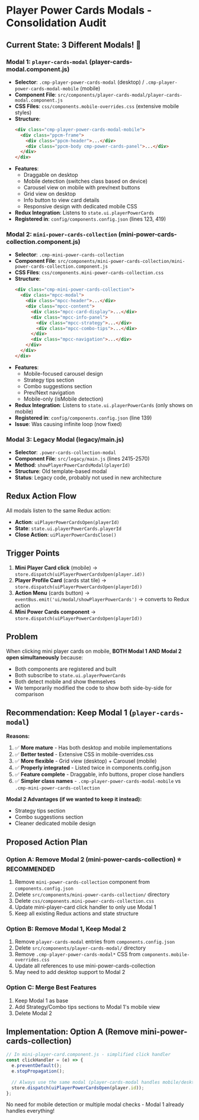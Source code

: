 # Player Power Cards Modals - Consolidation Audit

## Current State: 3 Different Modals! 🤯

### Modal 1: `player-cards-modal` (player-cards-modal.component.js)
- **Selector**: `.cmp-player-power-cards-modal` (desktop) / `.cmp-player-power-cards-modal-mobile` (mobile)
- **Component File**: `src/components/player-cards-modal/player-cards-modal.component.js`
- **CSS Files**: `css/components.mobile-overrides.css` (extensive mobile styles)
- **Structure**: 
  ```html
  <div class="cmp-player-power-cards-modal-mobile">
    <div class="ppcm-frame">
      <div class="ppcm-header">...</div>
      <div class="ppcm-body cmp-power-cards-panel">...</div>
    </div>
  </div>
  ```
- **Features**:
  - Draggable on desktop
  - Mobile detection (switches class based on device)
  - Carousel view on mobile with prev/next buttons
  - Grid view on desktop
  - Info button to view card details
  - Responsive design with dedicated mobile CSS
- **Redux Integration**: Listens to `state.ui.playerPowerCards`
- **Registered in**: `config/components.config.json` (lines 123, 419)

### Modal 2: `mini-power-cards-collection` (mini-power-cards-collection.component.js)
- **Selector**: `.cmp-mini-power-cards-collection`
- **Component File**: `src/components/mini-power-cards-collection/mini-power-cards-collection.component.js`
- **CSS Files**: `css/components.mini-power-cards-collection.css`
- **Structure**:
  ```html
  <div class="cmp-mini-power-cards-collection">
    <div class="mpcc-modal">
      <div class="mpcc-header">...</div>
      <div class="mpcc-content">
        <div class="mpcc-card-display">...</div>
        <div class="mpcc-info-panel">
          <div class="mpcc-strategy">...</div>
          <div class="mpcc-combo-tips">...</div>
        </div>
        <div class="mpcc-navigation">...</div>
      </div>
    </div>
  </div>
  ```
- **Features**:
  - Mobile-focused carousel design
  - Strategy tips section
  - Combo suggestions section
  - Prev/Next navigation
  - Mobile-only (isMobile detection)
- **Redux Integration**: Listens to `state.ui.playerPowerCards` (only shows on mobile)
- **Registered in**: `config/components.config.json` (line 139)
- **Issue**: Was causing infinite loop (now fixed)

### Modal 3: Legacy Modal (legacy/main.js)
- **Selector**: `.power-cards-collection-modal`
- **Component File**: `src/legacy/main.js` (lines 2415-2570)
- **Method**: `showPlayerPowerCardsModal(playerId)`
- **Structure**: Old template-based modal
- **Status**: Legacy code, probably not used in new architecture

## Redux Action Flow

All modals listen to the same Redux action:
- **Action**: `uiPlayerPowerCardsOpen(playerId)` 
- **State**: `state.ui.playerPowerCards.playerId`
- **Close Action**: `uiPlayerPowerCardsClose()`

## Trigger Points

1. **Mini Player Card click** (mobile) → `store.dispatch(uiPlayerPowerCardsOpen(player.id))`
2. **Player Profile Card** (cards stat tile) → `store.dispatch(uiPlayerPowerCardsOpen(playerId))`
3. **Action Menu** (cards button) → `eventBus.emit('ui/modal/showPlayerPowerCards')` → converts to Redux action
4. **Mini Power Cards component** → `store.dispatch(uiPlayerPowerCardsOpen(playerId))`

## Problem

When clicking mini player cards on mobile, **BOTH Modal 1 AND Modal 2 open simultaneously** because:
- Both components are registered and built
- Both subscribe to `state.ui.playerPowerCards`
- Both detect mobile and show themselves
- We temporarily modified the code to show both side-by-side for comparison

## Recommendation: Keep Modal 1 (`player-cards-modal`)

**Reasons:**
1. ✅ **More mature** - Has both desktop and mobile implementations
2. ✅ **Better tested** - Extensive CSS in mobile-overrides.css
3. ✅ **More flexible** - Grid view (desktop) + Carousel (mobile)
4. ✅ **Properly integrated** - Listed twice in components.config.json
5. ✅ **Feature complete** - Draggable, info buttons, proper close handlers
6. ✅ **Simpler class names** - `.cmp-player-power-cards-modal-mobile` vs `.cmp-mini-power-cards-collection`

**Modal 2 Advantages (if we wanted to keep it instead):**
- Strategy tips section
- Combo suggestions section
- Cleaner dedicated mobile design

## Proposed Action Plan

### Option A: Remove Modal 2 (mini-power-cards-collection) ⭐ RECOMMENDED
1. Remove `mini-power-cards-collection` component from `components.config.json`
2. Delete `src/components/mini-power-cards-collection/` directory
3. Delete `css/components.mini-power-cards-collection.css`
4. Update mini-player-card click handler to only use Modal 1
5. Keep all existing Redux actions and state structure

### Option B: Remove Modal 1, Keep Modal 2
1. Remove `player-cards-modal` entries from `components.config.json`
2. Delete `src/components/player-cards-modal/` directory
3. Remove `.cmp-player-power-cards-modal*` CSS from `components.mobile-overrides.css`
4. Update all references to use mini-power-cards-collection
5. May need to add desktop support to Modal 2

### Option C: Merge Best Features
1. Keep Modal 1 as base
2. Add Strategy/Combo tips sections to Modal 1's mobile view
3. Delete Modal 2

## Implementation: Option A (Remove mini-power-cards-collection)

```javascript
// In mini-player-card.component.js - simplified click handler
const clickHandler = (e) => {
  e.preventDefault();
  e.stopPropagation();
  
  // Always use the same modal (player-cards-modal handles mobile/desktop automatically)
  store.dispatch(uiPlayerPowerCardsOpen(player.id));
};
```

No need for mobile detection or multiple modal checks - Modal 1 already handles everything!
